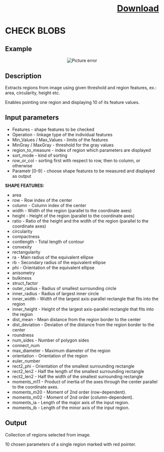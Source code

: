 # <p align="right"><a class="github-button" aria-label="Download ntkme/github-buttons on GitHub" href="https://github.com/Balluff-BVS/TestScripts/raw/master/CheckBlobs/check_blobs.zip" data-icon="octicon-cloud-download">Download</a></p>

CHECK BLOBS
===========
Example
---------
<p align="center">
  <img src="https://github.com/Balluff-BVS/TestScripts/blob/master/CheckBlobs/check_blobs.png?raw=true" alt="Picture error">
</p>

Description
----------
Extracts regions from image using given threshold and region features, ex.: area, circularity, height etc. 

Enables pointing one region and displaying 10 of its feature values.

Input parameters
----------
 * Features - shape features to be checked
 * Operation - linkage type of the individual features
 * Min_Values / Max_Values - limits of the features
 * MinGray / MaxGray - threshold for the gray values
 * region_to_measure - index of region which parameters are displayed
 * sort_mode - kind of sorting
 * row_or_col - sorting first with respect to row, then to column, or otherwise
 * Parametr [0-9] - choose shape features to be measured and displayed as output

**SHAPE FEATURES:**

 * area
 * row - Row index of the center
 * column - Column index of the center
 * width - Width of the region (parallel to the coordinate axes)
 * height - Height of the region (parallel to the coordinate axes)
 * ratio - Ratio of the height and the width of the region (parallel to the coordinate axes)
 * circularity
 * compactness
 * contlength - Total length of contour
 * convexity
 * rectangularity
 * ra - Main radius of the equivalent ellipse
 * rb - Secondary radius of the equivalent ellipse
 * phi - Orientation of the equivalent ellipse
 * anisometry
 * bulkiness
 * struct_factor
 * outer_radius - Radius of smallest surrounding circle
 * inner_radius - Radius of largest inner circle
 * inner_width - Width of the largest axis-parallel rectangle that fits into the region
 * inner_height - Height of the largest axis-parallel rectangle that fits into the region
 * dist_mean - Mean distance from the region border to the center
 * dist_deviation - Deviation of the distance from the region border to the center
 * roundness
 * num_sides - Number of polygon sides
 * connect_num
 * max_diameter - Maximum diameter of the region
 * orientation - Orientation of the region
 * euler_number
 * rect2_phi - Orientation of the smallest surrounding rectangle
 * rect2_len2 - Half the length of the smallest surrounding rectangle
 * rect2_len2 - Half the width of the smallest surrounding rectangle
 * moments_m11 - Product of inertia of the axes through the center parallel to the coordinate axes.
 * moments_m20 - Moment of 2nd order (row-dependent).
 * moments_m02 - Moment of 2nd order (column-dependent).
 * moments_ia - Length of the major axis of the input region.
 * moments_ib - Length of the minor axis of the input region.

Output
---------
Collection of regions selected from image.

10 chosen parameters of a single region marked with red pointer.


